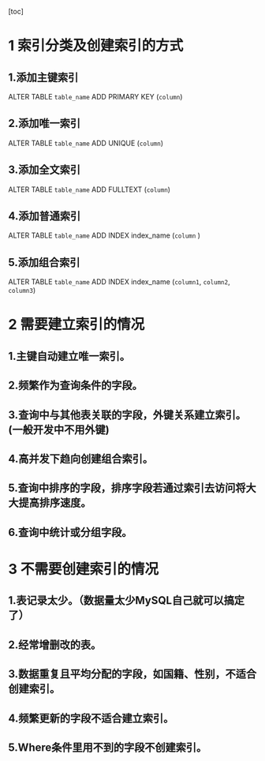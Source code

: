 [toc]

# 1 索引分类及创建索引的方式

## 1.添加主键索引 
ALTER TABLE `table_name` ADD PRIMARY KEY (`column`) 

## 2.添加唯一索引
ALTER TABLE `table_name` ADD UNIQUE (`column`) 

## 3.添加全文索引
ALTER TABLE `table_name` ADD FULLTEXT (`column`) 

## 4.添加普通索引
ALTER TABLE `table_name` ADD INDEX index_name (`column` ) 

## 5.添加组合索引 
ALTER TABLE `table_name` ADD INDEX index_name (`column1`, `column2`, `column3`)

# 2 需要建立索引的情况

## 1.主键自动建立唯一索引。

## 2.频繁作为查询条件的字段。

## 3.查询中与其他表关联的字段，外键关系建立索引。(一般开发中不用外键)

## 4.高并发下趋向创建组合索引。

## 5.查询中排序的字段，排序字段若通过索引去访问将大大提高排序速度。

## 6.查询中统计或分组字段。

# 3 不需要创建索引的情况

## 1.表记录太少。（数据量太少MySQL自己就可以搞定了）

## 2.经常增删改的表。

## 3.数据重复且平均分配的字段，如国籍、性别，不适合创建索引。

## 4.频繁更新的字段不适合建立索引。

## 5.Where条件里用不到的字段不创建索引。

